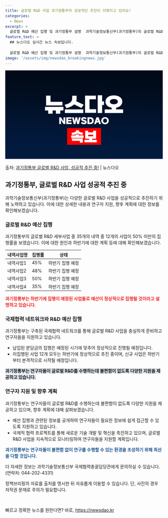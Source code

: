 ```yaml
---
title: 글로벌 R&D 사업 과기정통부의 성공적인 추진이 이뤄지고 있어요!
categories:
  - News
excerpt: >
  글로벌 R&D 예산 집행 및 과기정통부 설명  과학기술정보통신부(과기정통부)의 글로벌 R&D 세부사업 35개…
feature_text: >
  ## 뉴스다오 실시간 뉴스 속보입니다.

  글로벌 R&D 예산 집행 및 과기정통부 설명  과학기술정보통신부(과기정통부)의 글로벌 R&D 세부사업 35개…
image: '/assets/img/newsdao_breakingnews.jpg'
---
```


![뉴스다오 속보](/assets/img/newsdao_breakingnews.jpg)

<p>출처: <a href="https://newsdao.kr/4530" rel="dofollow">과기정통부 글로벌 R&D 사업, 성공적 추진 중!</a> | 뉴스다오</p>

<h2 data-ke-size="size26">과기정통부, 글로벌 R&D 사업 성공적 추진 중</h2>
<p data-ke-size="size16">과학기술정보통신부(과기정통부)는 다양한 글로벌 R&D 사업을 성공적으로 추진하기 위해 노력하고 있습니다. 이에 대한 상세한 내용과 연구자 지원, 향후 계획에 대한 정보를 확인해보겠습니다.</p>

<h3 data-ke-size="size24">글로벌 R&D 예산 집행</h3>
<p data-ke-size="size16">과기정통부의 글로벌 R&D 세부사업 중 35개의 내역 중 12개의 사업이 50% 미만의 집행률을 보였습니다. 이에 대한 원인과 하반기에 대한 계획 등에 대해 확인해보겠습니다.</p>

<table>
	<thead>
		<tr>
			<th>내역사업명</th>
			<th>집행률</th>
			<th>상태</th>
		</tr>
	</thead>
	<tbody>
		<tr>
			<td>내역사업1</td>
			<td>45%</td>
			<td>하반기 집행 예정</td>
		</tr>
		<tr>
			<td>내역사업2</td>
			<td>48%</td>
			<td>하반기 집행 예정</td>
		</tr>
		<tr>
			<td>내역사업3</td>
			<td>50%</td>
			<td>하반기 집행 예정</td>
		</tr>
		<tr>
			<td>내역사업4</td>
			<td>35%</td>
			<td>하반기 집행 예정</td>
		</tr>
	</tbody>
</table>

<b><span style="color: #ee2323;">과기정통부는 하반기에 집행이 예정된 사업들로 예산이 정상적으로 집행될 것이라고 설명하고 있습니다.</span></b>

<h3 data-ke-size="size24">국제협력 네트워크와 R&D 예산 집행</h3>
<p data-ke-size="size16">과기정통부는 구축된 국제협력 네트워크를 통해 글로벌 R&D 사업을 충실하게 준비하고 연구자들을 지원하고 있습니다.</p>
<ul>
	<li>납입된 분담금의 집행은 예정된 시기에 맞추어 정상적으로 진행될 예정입니다.</li>
	<li>미집행된 사업 12개 모두는 하반기에 정상적으로 추진 중이며, 신규 사업은 하반기부터 본격적으로 시작될 예정입니다.</li>
</ul>
<b><span style="background-color: #21538527;">과기정통부는 연구자들이 글로벌 R&D를 수행하는데 불편함이 없도록 다양한 지원을 제공하고 있습니다.</span></b>

<h3 data-ke-size="size24">연구자 지원 및 향후 계획</h3>
<p data-ke-size="size16">과기정통부는 연구자들이 글로벌 R&D를 수행하는데 불편함이 없도록 다양한 지원을 제공하고 있으며, 향후 계획에 대해 살펴보겠습니다.</p>
<ul>
	<li>예산 집행과 관련된 정보를 공개하여 연구자들이 필요한 정보에 쉽게 접근할 수 있도록 지원하고 있습니다.</li>
	<li>국제적 협력 프로젝트를 통해 새로운 기술 개발 및 혁신을 촉진하고 있으며, 글로벌 R&D 사업을 지속적으로 모니터링하여 연구자들을 지원할 계획입니다.</li>
</ul>
<b><span style="color: #1a5490;">과기정통부는 연구자들이 불편함 없이 연구를 수행할 수 있는 환경을 조성하기 위해 최선을 다할 것입니다.</span></b>

<p data-ke-size="size16">더 자세한 정보는 과학기술정보통신부 국제협력총괄담당관에게 문의하실 수 있습니다. (연락처: 044-202-4331)</p>
<p data-ke-size="size16">정책브리핑의 자료를 출처를 명시한 뒤 자유롭게 이용할 수 있습니다. 단, 사진의 경우 저작권 문제로 주의가 필요합니다.</p>
<p data-ke-size="size16">&nbsp;</p> 

빠르고 정확한 뉴스를 원한다면? 바로, <a href="https://newsdao.kr" rel="dofollow">https://newsdao.kr</a>


    
